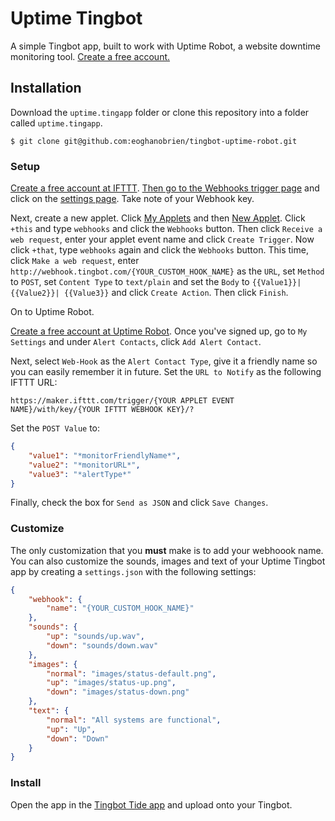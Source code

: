 # Uptime Tingbot

A simple Tingbot app, built to work with Uptime Robot, a website downtime monitoring tool. [Create a free account.](https://uptimerobot.com/signUp)

## Installation

Download the `uptime.tingapp` folder or clone this repository into a folder called `uptime.tingapp`.

```
$ git clone git@github.com:eoghanobrien/tingbot-uptime-robot.git
```

### Setup

[Create a free account at IFTTT](https://ifttt.com/join). [Then go to the Webhooks trigger page](https://ifttt.com//maker_webhooks) and click on the [settings page](https://ifttt.com/services/maker_webhooks/settings). Take note of your Webhook key.

Next, create a new applet. Click [My Applets](https://ifttt.com/my_applets) and then [New Applet](https://ifttt.com/create). Click `+this` and type `webhooks` and click the `Webhooks` button. Then click `Receive a web request`, enter your applet event name and click `Create Trigger`. Now click `+that`, type `webhooks` again and click the `Webhooks` button. This time, click `Make a web request`, enter `http://webhook.tingbot.com/{YOUR_CUSTOM_HOOK_NAME}` as the `URL`, set `Method` to `POST`, set `Content Type` to `text/plain` and set the `Body` to `{{Value1}}| {{Value2}}| {{Value3}}` and click `Create Action`. Then click `Finish`.

On to Uptime Robot.

[Create a free account at Uptime Robot](https://uptimerobot.com/signUp). Once you've signed up, go to `My Settings` and under `Alert Contacts`, click `Add Alert Contact`.

Next, select `Web-Hook` as the `Alert Contact Type`, give it a friendly name so you can easily remember it in future. Set the `URL to Notify` as the following IFTTT URL: 

```
https://maker.ifttt.com/trigger/{YOUR APPLET EVENT NAME}/with/key/{YOUR IFTTT WEBHOOK KEY}/?
```

Set the `POST Value` to:

```json
{
	"value1": "*monitorFriendlyName*",
	"value2": "*monitorURL*",
	"value3": "*alertType*"
}
```

Finally, check the box for `Send as JSON` and click `Save Changes`.

### Customize

The only customization that you **must** make is to add your webhoook name. You can also customize the sounds, images and text of your Uptime Tingbot app by creating a `settings.json` with the following settings:

```json
{
    "webhook": {
        "name": "{YOUR_CUSTOM_HOOK_NAME}"
    },
    "sounds": {
        "up": "sounds/up.wav",
        "down": "sounds/down.wav"
    },
    "images": {
        "normal": "images/status-default.png",
        "up": "images/status-up.png",
        "down": "images/status-down.png"
    },
    "text": {
        "normal": "All systems are functional",
        "up": "Up",
        "down": "Down"
    }
}
```

### Install

Open the app in the [Tingbot Tide app](http://docs.tingbot.com/tide/) and upload onto your Tingbot.